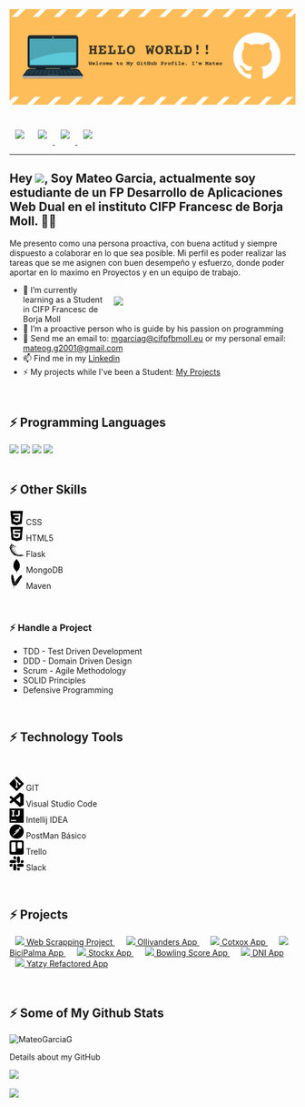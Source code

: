 [![Banner](Banner_github_profile.png)](https://github.com/MateoGarciaG?tab=repositories)

<br>

<!-- <p align="left">  
  <a href="https://www.linkedin.com/in/mateogarciag" align="left" style="padding:20px">
  Linkedin Profile<img src="herramientas_usadas/linkedin.svg" alt="profile views" width="70px" align="left" style="padding-left:20px"></a>

  <a href="https://github.com/MateoGarciaG/MateoGarciaG" style="padding:20px">README Curriculum Vitae</a>
</p>

<img src="https://media.giphy.com/media/26tn33aiTi1jkl6H6/giphy.gif" width="300px" align="right"> -->


<!--
**MateoGarciaG/MateoGarciaG** is a ✨ _special_ ✨ repository because its `README.md` (this file) appears on your GitHub profile.

Here are some ideas to get you started:

- 🔭 I’m currently working on ...
- 🌱 I’m currently learning ...
- 👯 I’m looking to collaborate on ...
- 🤔 I’m looking for help with ...
- 💬 Ask me about ...
- 📫 How to reach me: ...
- 😄 Pronouns: ...
- ⚡ Fun fact: ...
-->


<img src="https://img.shields.io/badge/-Mateo Garcia G-c14438?style=flat&logo=Gmail&logoColor=white&link=mailto:mgarciag@cifpfbmoll.eu" width="130px" style="padding:10px">

<a href="https://www.linkedin.com/in/mateogarciag">
<img src="https://img.shields.io/badge/-Linkedin Profile-0072b1?style=flat&logo=Linkedin&logoColor=white&link=https://www.linkedin.com/in/mateogarciag" width="150px" style="padding:10px">
</a>

<a href="https://github.com/MateoGarciaG?tab=repositories">
<img src="https://img.shields.io/badge/-GitHub Profile-grey?style=flat&logo=github&logoColor=white&link=https://github.com/MateoGarciaG?tab=repositories" width="130px" style="padding:10px">
</a>

<a href="">
<img src="https://img.shields.io/badge/curriculum-vitae-blue?style=flat&link=https://github.com/MateoGarciaG?tab=repositories/" width="130px" style="padding:10px">
</a>

---
## Hey <img src="https://raw.githubusercontent.com/iampavangandhi/iampavangandhi/master/gifs/Hi.gif" width="30px">, Soy Mateo Garcia, actualmente soy estudiante de un FP Desarrollo de Aplicaciones Web Dual en el instituto CIFP Francesc de Borja Moll. 👨‍💻

Me presento como una persona proactiva, con buena actitud y siempre dispuesto a colaborar en lo que sea posible. Mi perfil es poder realizar las tareas que se me asignen con buen desempeño y esfuerzo, donde poder
aportar en lo maximo en Proyectos y en un equipo de trabajo.

<img src="https://media.giphy.com/media/26tn33aiTi1jkl6H6/giphy.gif" width="300px" align="right" style="padding:20px;border-radius:20%;">


- 🌱 I’m currently learning as a Student in CIFP Francesc de Borja Moll
- 👯 I’m a proactive person who is guide by his passion on programming
- 💬 Send me an email to: mgarciag@cifpfbmoll.eu or my personal email: mateog.g2001@gmail.com
- 📫 Find me in my [Linkedin](https://www.linkedin.com/in/mateogarciag)
- ⚡ My projects while I've been a Student: [My Projects](https://github.com/MateoGarciaG?tab=repositories)

<br>

##  ⚡ Programming Languages
<img src="https://img.shields.io/badge/-Python-000?&logo=python" width="110px">

<img src="https://img.shields.io/badge/-JavaScript-000?&logo=JavaScript&logoColor=ddc508" width="130px">

<img src="https://img.shields.io/badge/-Java-000?&logo=Java&logoColor=007396" width="90px">

<img src="https://img.shields.io/badge/-SQL-000?&logo=MySQL&logoColor=4479A1" width="90px">


<br>
<br>

## ⚡ Other Skills

<img src="iconos_conocimientos/css3.svg" width="25px"> CSS
<br>
<img src="iconos_conocimientos/html5.svg" width="25px"> HTML5
<br>
<img src="iconos_conocimientos/flask.svg" width="25px"> Flask
<br>
<img src="iconos_conocimientos/mongodb.svg" width="25px"> MongoDB
<br>
<img src="iconos_conocimientos/apachemaven.svg" width="25px"> Maven

<br>

### ⚡ Handle a Project
- TDD - Test Driven Development
- DDD - Domain Driven Design
- Scrum - Agile Methodology
- SOLID Principles
- Defensive Programming

<br>

## ⚡ Technology Tools

<br>


<img src="herramientas_usadas/git.svg" width="25px"> GIT
<br>
<img src="herramientas_usadas/visualstudiocode.svg" width="25px"> Visual Studio Code
<br>
<img src="herramientas_usadas/intellijidea.svg" width="25px"> Intellij IDEA
<br>
<img src="herramientas_usadas/postman.svg" width="25px"> PostMan Básico
<br>
<img src="herramientas_usadas/trello.svg" width="25px"> Trello
<br>
<img src="herramientas_usadas/slack.svg" width="25px"> Slack

<br>

## ⚡ Projects
<a href="https://github.com/MateoGarciaG/RicksyProject" style="padding:10px;">
<img src="https://media.giphy.com/media/35nU79vBbeOm4/giphy.gif" width="25px"> Web Scrapping Project
</a>

<a href="https://github.com/OllivandersProject/Ollivanders" style="padding:10px;">
<img src="https://media.giphy.com/media/3ohzdD7vBsozD9ft6w/giphy.gif" width="50px"> Ollivanders App
</a>

<a href="https://github.com/MateoGarciaG/CotxoxProject" style="padding:10px;">
<img src="https://media.giphy.com/media/kafKT2dFdanh5R664y/giphy.gif" width="50px"> Cotxox App
</a>

<a href="https://github.com/MateoGarciaG/BiciPalmaProject" style="padding:10px;">
<img src="https://media.giphy.com/media/SXxPQFcqgG9cSnXu5B/giphy.gif" width="50px"> BiciPalma App
</a>

<a href="https://github.com/MateoGarciaG/Stockx-ascii-Project" style="padding:10px;">
<img src="https://media.giphy.com/media/W4oJwFkO0KRHkCs8nB/giphy.gif" width="50px"> Stockx App
</a>

<a href="https://github.com/MateoGarciaG/Bowling_Game_Kata" style="padding:10px;">
<img src="https://media.giphy.com/media/FdxZ2cfg5W6UdXxUQa/giphy.gif" width="50px"> Bowling Score App
</a>

<a href="https://github.com/MateoGarciaG/DNI_Kata_POO" style="padding:10px;">
<img src="https://media.giphy.com/media/Gxn1HaEJ2fmPDLa7Mt/giphy.gif" width="50px"> DNI App
</a>

<a href="https://github.com/MateoGarciaG/Yatzy_Project_Refactoring" style="padding:10px;">
<img src="https://media.giphy.com/media/j5WdBKerze3sM6OLB0/giphy.gif" width="50px"> Yatzy Refactored App
</a>

<br>
<br>
<br>

## ⚡ Some of My Github Stats
<p align=left> <img src=https://komarev.com/ghpvc/?username=MateoGarciaG alt=MateoGarciaG /> </p>

Details about my GitHub

<a href="https://github.com/MateoGarciaG?tab=repositories"><img height="137px" src="https://github-readme-stats.vercel.app/api?username=MateoGarciaG&hide_title=true&hide_border=true&show_icons=true&include_all_commits=true&count_private=true&line_height=21&text_color=000&icon_color=000&bg_color=0,ea6161,ffc64d,fffc4d,52fa5a&theme=graywhite" />

<img height="137px" src="https://github-readme-stats.vercel.app/api/top-langs/?username=MateoGarciaG&hide=html&hide_title=true&hide_border=true&layout=compact&langs_count=7&exclude_repo=comp426,Redventures-Movie-Quotes&text_color=000&icon_color=fff&bg_color=0,52fa5a,4dfcff,c64dff&theme=graywhite" /></a>